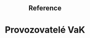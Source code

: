 <header class="page-header page-header--centered">
    <h2 class="page-header__subtitle">Reference</h2>
    <h1 class="page-header__title">Provozovatelé VaK</h1>
</header>

<section class="section section--wide section--centered">
  <div class="references-row">
    <Reference
      name="Pražské vodovody a kanalizace"
      imageUrl="/img/reference/prazskevodyakanalizace.png"
      :isLarge="true"
    />
    <Reference
      name="VEOLIA ČESKÁ REPUBLIKA"
      imageUrl="/img/reference/veoliabig.png"
      :isLarge="true"
    />
  </div>
  <div class="references-row">
    <Reference
      name="SUEZ"
      imageUrl="/img/reference/suez.png"
      :isLarge="true"
    />
    <Reference
      name="Brněnské vodárny a kanalizace"
      imageUrl="/img/reference/brneneskevodyakanalizace.png"
      :isLarge="true"
    />
  </div>
  <div class="references-row">
    <Reference
      name="aqualia"
      imageUrl="/img/reference/aqualia.png"
      :isLarge="true"
    />
  </div>
</section>

<AboutUsSection/>

<!-- <BlogPreviewSection/> -->

<Contact/>
